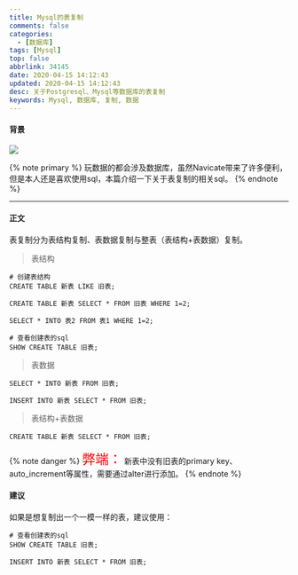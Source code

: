 ```yaml
---
title: Mysql的表复制
comments: false
categories:
  - [数据库]
tags: [Mysql]
top: false
abbrlink: 34145
date: 2020-04-15 14:12:43
updated: 2020-04-15 14:12:43
desc: 关于Postgresql、Mysql等数据库的表复制
keywords: Mysql, 数据库, 复制, 数据
---
```


#### 背景

![](/images/article_mariadb.jpeg)

{% note primary %}
玩数据的都会涉及数据库，虽然Navicate带来了许多便利，但是本人还是喜欢使用sql，本篇介绍一下关于表复制的相关sql。
{% endnote %}

<!--more-->
<hr />

#### 正文

表复制分为表结构复制、表数据复制与整表（表结构+表数据）复制。

> 表结构

```
# 创建表结构
CREATE TABLE 新表 LIKE 旧表;

CREATE TABLE 新表 SELECT * FROM 旧表 WHERE 1=2;

SELECT * INTO 表2 FROM 表1 WHERE 1=2;

# 查看创建表的sql
SHOW CREATE TABLE 旧表;
```

> 表数据

```
SELECT * INTO 新表 FROM 旧表;

INSERT INTO 新表 SELECT * FROM 旧表;
```

> 表结构+表数据

```
CREATE TABLE 新表 SELECT * FROM 旧表;
```

{% note danger %}
<font size=5.5 color='red'>弊端：</font>
新表中没有旧表的primary key、auto_increment等属性，需要通过alter进行添加。
{% endnote %}

#### 建议

如果是想复制出一个一模一样的表，建议使用：
```
# 查看创建表的sql
SHOW CREATE TABLE 旧表;

INSERT INTO 新表 SELECT * FROM 旧表;
```
